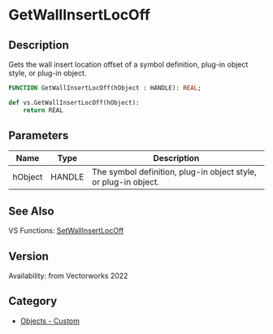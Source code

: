 # GetWallInsertLocOff

## Description
Gets the wall insert location offset of a symbol definition, plug-in object style, or plug-in object.

```pascal
FUNCTION GetWallInsertLocOff(hObject : HANDLE): REAL;
```

```python
def vs.GetWallInsertLocOff(hObject):
    return REAL
```

## Parameters
|Name|Type|Description|
|---|---|---|
|hObject|HANDLE|The symbol definition, plug-in object style, or plug-in object.|

## See Also
VS Functions:
[SetWallInsertLocOff](SetWallInsertLocOff.md)

## Version
Availability: from Vectorworks 2022

## Category
* [Objects - Custom](../Categories/Objects%20-%20Custom.md)
